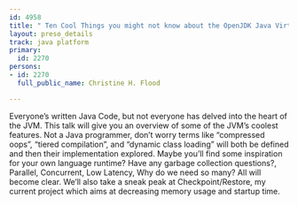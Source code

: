 ```yaml
---
id: 4958
title: " Ten Cool Things you might not know about the OpenJDK Java Virtual Machine"
layout: preso_details
track: java platform
primary:
  id: 2270
persons:
- id: 2270
  full_public_name: Christine H. Flood

---
```

Everyone’s written Java Code, but not everyone has delved into the heart of the JVM. This talk will give you an overview of some of the JVM’s coolest features. Not a Java programmer, don’t worry terms like “compressed oops”, “tiered compilation”, and “dynamic class loading” will both be defined and then their implementation explored. Maybe you’ll find some inspiration for your own language runtime? Have any garbage collection questions?, Parallel, Concurrent, Low Latency, Why do we need so many? All will become clear. We’ll also take a sneak peak at Checkpoint/Restore, my current project which aims at decreasing memory usage and startup time.